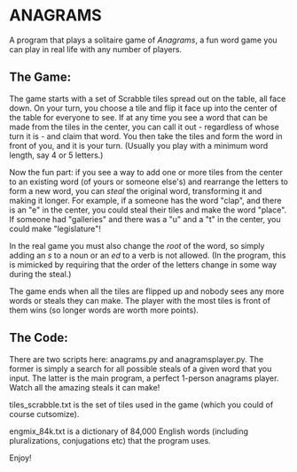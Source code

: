# ANAGRAMS

A program that plays a solitaire game of *Anagrams*, a fun word game you can play in real life with any number of players. 


## The Game:

The game starts with a set of Scrabble tiles spread out on the table, all face down. On your turn, you choose a tile and flip it face up into the center of the table for everyone to see. If at any time you see a word that can be made from the tiles in the center, you can call it out - regardless of whose turn it is - and claim that word. You then take the tiles and form the word in front of you, and it is your turn. (Usually you play with a minimum word length, say 4 or 5 letters.) 

Now the fun part: if you see a way to add one or more tiles from the center to an existing word (of yours or someone else's) and rearrange the letters to form a new word, you can *steal* the original word, transforming it and making it longer. For example, if a someone has the word "clap", and there is an "e" in the center, you could steal their tiles and make the word "place". If someone had "galleries" and there was a "u" and a "t" in the center, you could make "legislature"! 

In the real game you must also change the *root* of the word, so simply adding an *s* to a noun or an *ed* to a verb is not allowed. (In the program, this is mimicked by requiring that the order of the letters change in some way during the steal.)

The game ends when all the tiles are flipped up and nobody sees any more words or steals they can make. The player with the most tiles is front of them wins (so longer words are worth more points).  


## The Code:

There are two scripts here: anagrams.py and anagramsplayer.py. The former is simply a search for all possible steals of a given word that you input. The latter is the main program, a perfect 1-person anagrams player. Watch all the amazing steals it can make! 

tiles_scrabble.txt is the set of tiles used in the game (which you could of course cutsomize). 

engmix_84k.txt is a dictionary of 84,000 English words (including pluralizations, conjugations etc) that the program uses. 

Enjoy!
